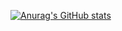 [![Anurag's GitHub stats](https://github-readme-stats.vercel.app/api?username=Matin-B&count_private=true&show_icons=true&title_color=fff&icon_color=79ff97&text_color=9f9f9f&bg_color=151515)](https://github.com/anuraghazra/github-readme-stats)
